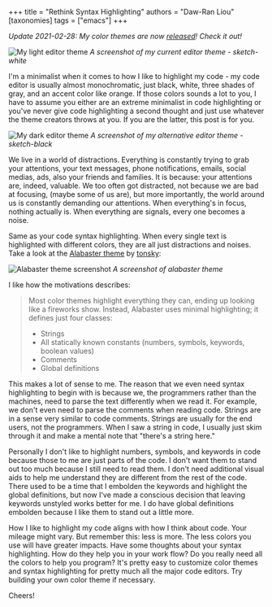 +++
title = "Rethink Syntax Highlighting"
authors = "Daw-Ran Liou"
[taxonomies]
tags = ["emacs"]
+++

_Update 2021-02-28: My color themes are now
[released](https://github.com/dawranliou/sketch-themes)! Check it out!_

![My light editor theme](/images/sketch-theme-white.png)
_A screenshot of my current editor theme - sketch-white_

I'm a minimalist when it comes to how I like to highlight my code - my code
editor is usually almost monochromatic, just black, white, three shades of gray,
and an accent color like orange. If those colors sounds a lot to you, I have to
assume you either are an extreme minimalist in code highlighting or you've never
give code highlighting a second thought and just use whatever the theme creators
throws at you. If you are the latter, this post is for you.

![My dark editor theme](/images/sketch-theme-black.png)
_A screenshot of my alternative editor theme - sketch-black_

We live in a world of distractions. Everything is constantly trying to grab your
attentions, your text messages, phone notifications, emails, social medias, ads,
also your friends and families. It is because: your attentions are, indeed,
valuable. We too often got distracted, not because we are bad at focusing,
(maybe some of us are), but more importantly, the world around us is constantly
demanding our attentions. When everything's in focus, nothing actually
is. When everything are signals, every one becomes a noise.

Same as your code syntax highlighting. When every single text is highlighted
with different colors, they are all just distractions and noises. Take a look at
the [Alabaster
theme](https://github.com/tonsky/vscode-theme-alabaster#motivation) by
[tonsky](https://tonsky.me/):

![Alabaster theme
screenshot](https://raw.githubusercontent.com/tonsky/vscode-theme-alabaster/master/screenshot.png)
_A screenshot of alabaster theme_

I like how the motivations describes:

> Most color themes highlight everything they can, ending up looking like a
> fireworks show. Instead, Alabaster uses minimal highlighting; it defines just
> four classes:
> * Strings
> * All statically known constants (numbers, symbols, keywords, boolean values)
> * Comments
> * Global definitions

This makes a lot of sense to me. The reason that we even need syntax
highlighting to begin with is because we, the programmers rather than the
machines, need to parse the text differently when we read it. For example, we
don't even need to parse the comments when reading code. Strings are in a sense
very similar to code comments. Strings are usually for the end users, not the
programmers. When I saw a string in code, I usually just skim through it and
make a mental note that "there's a string here."

Personally I don't like to highlight numbers, symbols, and keywords in code
because those to me are just parts of the code. I don't want them to stand out
too much because I still need to read them. I don't need additional visual aids
to help me understand they are different from the rest of the code. There used
to be a time that I embolden the keywords and highlight the global definitions,
but now I've made a conscious decision that leaving keywords unstyled works
better for me. I do have global definitions embolden because I like them to
stand out a little more.

How I like to highlight my code aligns with how I think about code. Your mileage
might vary. But remember this: less is more. The less colors you use will have
greater impacts. Have some thoughts about your syntax highlighting. How do they
help you in your work flow?  Do you really need all the colors to help you
program? It's pretty easy to customize color themes and syntax highlighting for
pretty much all the major code editors. Try building your own color theme if
necessary.

Cheers!
